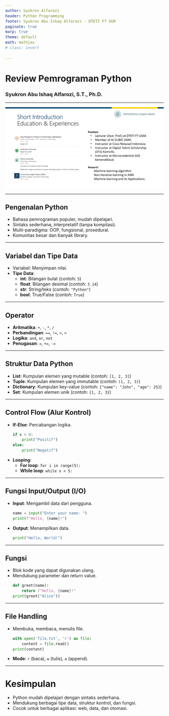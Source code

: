 ```yaml
---
author: Syukron Alfarozi
header: Python Programming 
footer: Syukron Abu Ishaq Alfarozi - DTETI FT UGM
paginate: true
marp: true
theme: default
math: mathjax
# class: invert

---
```

<!--
marpit
theme: gaia
class: lead
style: |
  section {
    display: flex;
    justify-content: space-between;
  }
  .left, .right {
    width: 48%;
  }
-->

<style>
    section {
        background-image: url("Ch-01/LogoUGM.jpg");
        background-repeat: no-repeat;
        background-position: right top;
        background-size:  100px;
        }
</style>


# **Review Pemrograman Python**
### Syukron Abu Ishaq Alfarozi, S.T., Ph.D.


---

![Profile Image](cv.jpg)

---

## **Pengenalan Python**

- Bahasa pemrograman populer, mudah dipelajari.
- Sintaks sederhana, interpretatif (tanpa kompilasi).
- Multi-paradigma: OOP, fungsional, prosedural.
- Komunitas besar dan banyak library.

---

## **Variabel dan Tipe Data**

- Variabel: Menyimpan nilai.
- **Tipe Data**:
  - **int**: Bilangan bulat (contoh: `5`)
  - **float**: Bilangan desimal (contoh: `3.14`)
  - **str**: String/teks (contoh: `"Python"`)
  - **bool**: True/False (contoh: `True`)

---

## **Operator**

- **Aritmatika**: `+`, `-`, `*`, `/`
- **Perbandingan**: `==`, `!=`, `>`, `<`
- **Logika**: `and`, `or`, `not`
- **Penugasan**: `=`, `+=`, `-=`

---

## **Struktur Data Python**

- **List**: Kumpulan elemen yang mutable (contoh: `[1, 2, 3]`)
- **Tuple**: Kumpulan elemen yang immutable (contoh: `(1, 2, 3)`)
- **Dictionary**: Kumpulan key-value (contoh: `{"name": "John", "age": 25}`)
- **Set**: Kumpulan elemen unik (contoh: `{1, 2, 3}`)

---

## **Control Flow (Alur Kontrol)**

- **If-Else**: Percabangan logika.
  ```python
  if x > 0:
      print("Positif")
  else:
      print("Negatif")
  ```
- **Looping**:
  - **For loop**: `for i in range(5):`
  - **While loop**: `while x < 5:`

---

## **Fungsi Input/Output (I/O)**

- **Input**: Mengambil data dari pengguna.
  ```python
  name = input("Enter your name: ")
  print(f"Hello, {name}!")
  ```
- **Output**: Menampilkan data.
  ```python
  print("Hello, World!")
  ```

---

## **Fungsi**

- Blok kode yang dapat digunakan ulang.
- Mendukung parameter dan return value.
  ```python
  def greet(name):
      return f"Hello, {name}!"
  print(greet("Alice"))
  ```

---

## **File Handling**

- Membuka, membaca, menulis file.
  ```python
  with open('file.txt', 'r') as file:
      content = file.read()
  print(content)
  ```
- **Mode**: `r` (baca), `w` (tulis), `a` (append).

---

# **Kesimpulan**

- Python mudah dipelajari dengan sintaks sederhana.
- Mendukung berbagai tipe data, struktur kontrol, dan fungsi.
- Cocok untuk berbagai aplikasi: web, data, dan otomasi.

